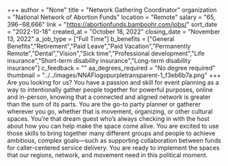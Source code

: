 +++
author = "None"
title = "Network Gathering Coordinator"
organization = "National Network of Abortion Funds"
location = "Remote"
salary = "$65,396-$68,666"
link = "https://abortionfunds.bamboohr.com/jobs/"
sort_date = "2022-10-18"
created_at = "October 18, 2022"
closing_date = "November 13, 2022"
a_job_type = ["Full Time"]
b_benefits = ["General Benefits","Retirement","Paid Leave","Paid Vacation","Permanently Remote","Dental","Vision","Sick time","Professional development","Life insurance","Short-term disability insurance","Long-term disability insurance"]
c_feedback = ""
aa_degrees_required = "No degree required"
thumbnail = "../../images/NNAFlogopurpletransparent-1_f3eb6b7a.png"
+++
Are you looking for us?
You have a passion and skill for event planning as a way to intentionally gather people together for powerful purposes, online and in-person, knowing that a connected and aligned network is greater than the sum of its parts. You are the go-to party planner or gatherer wherever you go, whether that is movement, organizing, or other cultural spaces. You’re that dream guest who’s always checking in with the host about how you can help make the space come alive. You are excited to use those skills to bring together many different groups and people to achieve ambitious, complex goals—such as supporting collaboration between funds for caller-centered service delivery. You are ready to implement the spaces that our regions, network, and movement need in this political moment.